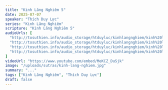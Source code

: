 ```yaml
---
title: "Kinh Lăng Nghiêm 5"
date: 2025-07-07
speaker: "Thích Duy Lực"
series: "Kinh Lăng Nghiêm"
scripture: "Kinh Lăng Nghiêm 5"
audioUrls: [
  "http://tosuthien.info/audio_storage/htduyluc/kinhlangnghiem/kinh%20lang%20nghiem%2017.mp3",
  "http://tosuthien.info/audio_storage/htduyluc/kinhlangnghiem/kinh%20lang%20nghiem%2018.mp3",
  "http://tosuthien.info/audio_storage/htduyluc/kinhlangnghiem/kinh%20lang%20nghiem%2019.mp3",
  "http://tosuthien.info/audio_storage/htduyluc/kinhlangnghiem/kinh%20lang%20nghiem%2020.mp3",
]
videoUrl: "https://www.youtube.com/embed/MeKCZ_DuSjk"
image: "/uploads/sutras/kinh-lang-nghiem.jpg"
summary: "..."
tags: ["Kinh Lăng Nghiêm", "Thích Duy Lực"]
draft: false
---
```


